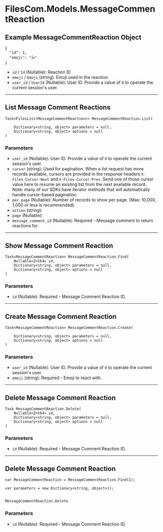 # FilesCom.Models.MessageCommentReaction

## Example MessageCommentReaction Object

```
{
  "id": 1,
  "emoji": "👍"
}
```

* `id` / `Id`  (Nullable<Int64>): Reaction ID
* `emoji` / `Emoji`  (string): Emoji used in the reaction.
* `user_id` / `UserId`  (Nullable<Int64>): User ID.  Provide a value of `0` to operate the current session's user.


---

## List Message Comment Reactions

```
Task<FilesList<MessageCommentReaction>> MessageCommentReaction.List(
    
    Dictionary<string, object> parameters = null,
    Dictionary<string, object> options = null
)
```

### Parameters

* `user_id` (Nullable<Int64>): User ID.  Provide a value of `0` to operate the current session's user.
* `cursor` (string): Used for pagination.  When a list request has more records available, cursors are provided in the response headers `X-Files-Cursor-Next` and `X-Files-Cursor-Prev`.  Send one of those cursor value here to resume an existing list from the next available record.  Note: many of our SDKs have iterator methods that will automatically handle cursor-based pagination.
* `per_page` (Nullable<Int64>): Number of records to show per page.  (Max: 10,000, 1,000 or less is recommended).
* `action` (string): 
* `page` (Nullable<Int64>): 
* `message_comment_id` (Nullable<Int64>): Required - Message comment to return reactions for.


---

## Show Message Comment Reaction

```
Task<MessageCommentReaction> MessageCommentReaction.Find(
    Nullable<Int64> id, 
    Dictionary<string, object> parameters = null,
    Dictionary<string, object> options = null
)
```

### Parameters

* `id` (Nullable<Int64>): Required - Message Comment Reaction ID.


---

## Create Message Comment Reaction

```
Task<MessageCommentReaction> MessageCommentReaction.Create(
    
    Dictionary<string, object> parameters = null,
    Dictionary<string, object> options = null
)
```

### Parameters

* `user_id` (Nullable<Int64>): User ID.  Provide a value of `0` to operate the current session's user.
* `emoji` (string): Required - Emoji to react with.


---

## Delete Message Comment Reaction

```
Task MessageCommentReaction.Delete(
    Nullable<Int64> id, 
    Dictionary<string, object> parameters = null,
    Dictionary<string, object> options = null
)
```

### Parameters

* `id` (Nullable<Int64>): Required - Message Comment Reaction ID.


---

## Delete Message Comment Reaction

```
var MessageCommentReaction = MessageCommentReaction.Find(1);

var parameters = new Dictionary<string, object>();


MessageCommentReaction.Delete
```

### Parameters

* `id` (Nullable<Int64>): Required - Message Comment Reaction ID.
